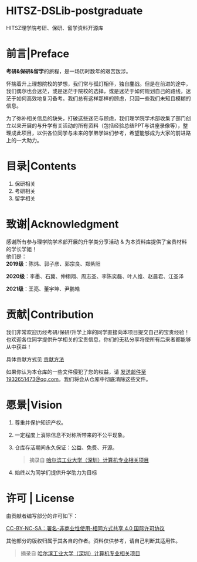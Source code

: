# HITSZ-DSLib-postgraduate
 HITSZ理学院考研、保研、留学资料开源库

# 前言|Preface

**考研&保研&留学**的旅程，是一场历时数年的艰苦跋涉。  

怀揣着升上理想院校的梦想，我们常与孤灯相伴，独自鏖战。但是在前进的途中，我们偶尔也会迷茫，或是迷茫于院校的选择，或是迷茫于如何规划自己的路线，迷茫于如何高效地复习备考。我们总有这样那样的顾虑，只因一些我们未知且模糊的信息。

为了弥补相关信息的缺失，打破这些迷茫与顾虑，我们理学院学术部收集了部门创立以来开展的与升学有关活动的所有资料（包括经验总结PPT与讲座录像等），整理成此项目，以供各位同学与未来的学弟学妹们参考，希望能够成为大家的前进路上的一大助力。

# 目录|Contents

1. 保研相关  
2. 考研相关  
3. 留学相关  

# 致谢|Acknowledgment
感谢所有参与理学院学术部开展的升学类分享活动 & 为本资料库提供了宝贵材料的学长学姐！  
他们是：  
**2019级**：陈炜、郭子彦、郭宗良、郑紫阳

**2020级**：李墨、石冀、仲栩翔、周志圣、李陈奕磊、叶人维、赵晨君、江圣泽  

**2021级**：王亮、董宇坤、尹鹏皓

# 贡献|Contribution
我们非常欢迎历经考研/保研/升学上岸的同学直接向本项目提交自己的宝贵经验！也欢迎各位同学提供升学相关的宝贵信息，你们的无私分享将使所有后来者都能够从中获益！  

具体贡献方式见 [贡献方法](https://github.com/lampethereal/HITSZ-DSLib-postgraduate/blob/main/%E8%B4%A1%E7%8C%AE%E6%96%B9%E6%B3%95.md)  

如果你认为本仓库的一些文件侵犯了您的权益，请 发送邮件至1932651473@qq.com。我们将会从仓库中彻底清除这些文件。
# 愿景|Vision
1. 尊重并保护知识产权。  
2. 一定程度上消除信息不对称所带来的不公平现象。  
3. 仓库存活期间永久保证：公益、免费、开源。  

    >摘录自 [哈尔滨工业大学（深圳）计算机专业相关项目](https://github.com/HITSZ-OpenCS/HITSZ-OpenCS?tab=readme-ov-file#%E7%9B%AE%E5%BD%95--contents)  
4. 始终以为同学们提供升学助力为目标

# 许可 | License
由贡献者编写部分的许可如下：

[CC-BY-NC-SA：署名-非商业性使用-相同方式共享 4.0 国际许可协议](https://creativecommons.org/licenses/by-nc-sa/4.0/deed.en)

其他部分的版权归属于其各自的作者。资料仅供参考，请自己判断其适用性。

>摘录自 [哈尔滨工业大学（深圳）计算机专业相关项目](https://github.com/HITSZ-OpenCS/HITSZ-OpenCS?tab=readme-ov-file#%E7%9B%AE%E5%BD%95--contents)  
